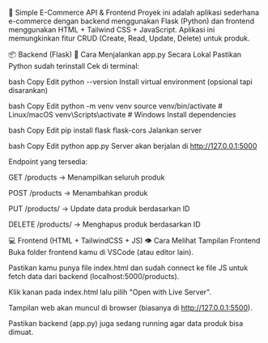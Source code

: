 🛒 Simple E-Commerce API & Frontend
Proyek ini adalah aplikasi sederhana e-commerce dengan backend menggunakan Flask (Python) dan frontend menggunakan HTML + Tailwind CSS + JavaScript. Aplikasi ini memungkinkan fitur CRUD (Create, Read, Update, Delete) untuk produk.

📦 Backend (Flask)
🔧 Cara Menjalankan app.py Secara Lokal
Pastikan Python sudah terinstall
Cek di terminal:

bash
Copy
Edit
python --version
Install virtual environment (opsional tapi disarankan)

bash
Copy
Edit
python -m venv venv
source venv/bin/activate  # Linux/macOS
venv\Scripts\activate     # Windows
Install dependencies

bash
Copy
Edit
pip install flask flask-cors
Jalankan server

bash
Copy
Edit
python app.py
Server akan berjalan di http://127.0.0.1:5000

Endpoint yang tersedia:

GET /products → Menampilkan seluruh produk

POST /products → Menambahkan produk

PUT /products/<id> → Update data produk berdasarkan ID

DELETE /products/<id> → Menghapus produk berdasarkan ID

💻 Frontend (HTML + TailwindCSS + JS)
👁 Cara Melihat Tampilan Frontend
Buka folder frontend kamu di VSCode (atau editor lain).

Pastikan kamu punya file index.html dan sudah connect ke file JS untuk fetch data dari backend (localhost:5000/products).

Klik kanan pada index.html lalu pilih "Open with Live Server".

Tampilan web akan muncul di browser (biasanya di http://127.0.0.1:5500).

Pastikan backend (app.py) juga sedang running agar data produk bisa dimuat.
